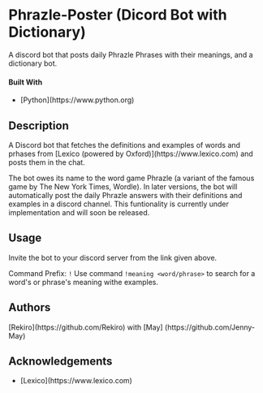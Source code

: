 # Phrazle-Poster (Dicord Bot with Dictionary)
A discord bot that posts daily Phrazle Phrases with their meanings, and a dictionary bot. 
<h4>Built With</h4>
 <ul><li>[Python](https://www.python.org)</li></ul>
<h2>Description</h2> 
A Discord bot that fetches the definitions and examples of words and prhases from [Lexico (powered by Oxford)](https://www.lexico.com) and posts them in the chat. 

The bot owes its name to the word game Phrazle (a variant of the famous game by The New York Times, Wordle). In later versions, the bot will automatically post the daily Phrazle answers with their definitions and examples in a discord channel. This funtionality is currently under implementation and will soon be released. 
<h2>Usage</h2> 
Invite the bot to your discord server from the link given above. 

Command Prefix: `!`
Use command `!meaning <word/phrase>` to search for a word's or phrase's meaning withe examples. 
<h2>Authors</h2>
[Rekiro](https://github.com/Rekiro) with [May] (https://github.com/Jenny-May)
<h2>Acknowledgements</h2>
 <ul><li>[Lexico](https://www.lexico.com)</li></ul>
